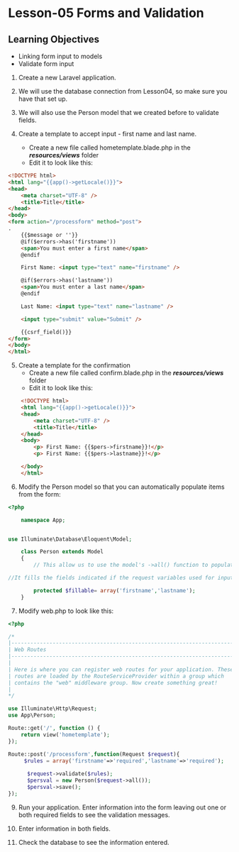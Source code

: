# Lesson-05 Forms and Validation

## Learning Objectives
* Linking form input to models
* Validate form input


1. Create a new Laravel application.

2. We will use the database connection from Lesson04, so make sure you have that set up.

3. We will also use the Person model that we created before to validate fields.

4. Create a template to accept input - first name and last name.

    * Create a new file called hometemplate.blade.php in the ***resources/views*** folder
    * Edit it to look like this:

```html
<!DOCTYPE html>
<html lang="{{app()->getLocale()}}">
<head>
    <meta charset="UTF-8" />
    <title>Title</title>
</head>
<body>
<form action="/processform" method="post">	
.
    {{$message or ''}}
	@if($errors->has('firstname'))
	<span>You must enter a first name</span>
	@endif

    First Name: <input type="text" name="firstname" />

	@if($errors->has('lastname'))
	<span>You must enter a last name</span>
 	@endif

    Last Name: <input type="text" name="lastname" />

    <input type="submit" value="Submit" />

    {{csrf_field()}}
</form>
</body>
</html>
```

5. Create a template for the confirmation
    * Create a new file called confirm.blade.php in the ***resources/views*** folder
    * Edit it to look like this:

``` html
    <!DOCTYPE html>
    <html lang="{{app()->getLocale()}}">
    <head>
        <meta charset="UTF-8" />
        <title>Title</title>
    </head>
    <body>
        <p> First Name: {{$pers->firstname}}!</p>
        <p> First Name: {{$pers->lastname}}!</p>

    </body>
    </html>
```

6. Modify the Person model so that you can automatically populate items from the form: 
```php
<?php

	namespace App;


use Illuminate\Database\Eloquent\Model;

	class Person extends Model
	{
	    // This allow us to use the model's ->all() function to populate fields. 

//It fills the fields indicated if the request variables used for input have the same name

		protected $fillable= array('firstname','lastname');
	}

```

7. Modify web.php to look like this: 

``` php 
<?php

/*
|--------------------------------------------------------------------------
| Web Routes
|--------------------------------------------------------------------------
|
| Here is where you can register web routes for your application. These
| routes are loaded by the RouteServiceProvider within a group which
| contains the "web" middleware group. Now create something great!
|
*/

use Illuminate\Http\Request;
use App\Person;

Route::get('/', function () {
    return view('hometemplate');
});

Route::post('/processform',function(Request $request){
	 $rules = array('firstname'=>'required','lastname'=>'required');
	  
	  $request->validate($rules);
	  $persval = new Person($request->all());
	  $persval->save();
});

```

9. Run your application. Enter information into the form leaving out one or both required fields to see the validation messages. 

10. Enter information in both fields. 

11. Check the database to see the information entered. 
